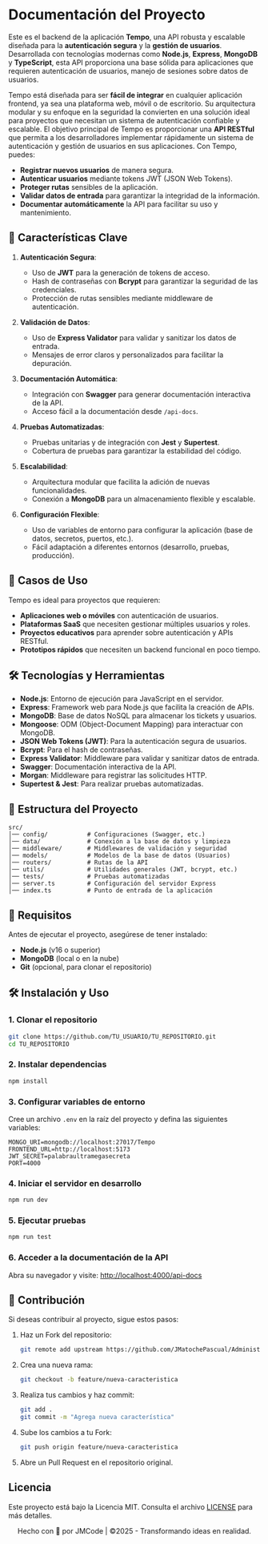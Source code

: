 # Documentación del Proyecto

Este es el backend de la aplicación **Tempo**, una API robusta y escalable diseñada para la **autenticación segura** y la **gestión de usuarios**. Desarrollada con tecnologías modernas como **Node.js**, **Express**, **MongoDB** y **TypeScript**, esta API proporciona una base sólida para aplicaciones que requieren autenticación de usuarios, manejo de sesiones sobre datos de usuarios.

Tempo está diseñada para ser **fácil de integrar** en cualquier aplicación frontend, ya sea una plataforma web, móvil o de escritorio. Su arquitectura modular y su enfoque en la seguridad la convierten en una solución ideal para proyectos que necesitan un sistema de autenticación confiable y escalable. El objetivo principal de Tempo es proporcionar una **API RESTful** que permita a los desarrolladores implementar rápidamente un sistema de autenticación y gestión de usuarios en sus aplicaciones. Con Tempo, puedes:

- **Registrar nuevos usuarios** de manera segura.
- **Autenticar usuarios** mediante tokens JWT (JSON Web Tokens).
- **Proteger rutas** sensibles de la aplicación.
- **Validar datos de entrada** para garantizar la integridad de la información.
- **Documentar automáticamente** la API para facilitar su uso y mantenimiento.

## 🌟 Características Clave

1. **Autenticación Segura**:

   - Uso de **JWT** para la generación de tokens de acceso.
   - Hash de contraseñas con **Bcrypt** para garantizar la seguridad de las credenciales.
   - Protección de rutas sensibles mediante middleware de autenticación.

2. **Validación de Datos**:

   - Uso de **Express Validator** para validar y sanitizar los datos de entrada.
   - Mensajes de error claros y personalizados para facilitar la depuración.

3. **Documentación Automática**:

   - Integración con **Swagger** para generar documentación interactiva de la API.
   - Acceso fácil a la documentación desde `/api-docs`.

4. **Pruebas Automatizadas**:

   - Pruebas unitarias y de integración con **Jest** y **Supertest**.
   - Cobertura de pruebas para garantizar la estabilidad del código.

5. **Escalabilidad**:

   - Arquitectura modular que facilita la adición de nuevas funcionalidades.
   - Conexión a **MongoDB** para un almacenamiento flexible y escalable.

6. **Configuración Flexible**:
   - Uso de variables de entorno para configurar la aplicación (base de datos, secretos, puertos, etc.).
   - Fácil adaptación a diferentes entornos (desarrollo, pruebas, producción).

## 🚀 Casos de Uso

Tempo es ideal para proyectos que requieren:

- **Aplicaciones web o móviles** con autenticación de usuarios.
- **Plataformas SaaS** que necesiten gestionar múltiples usuarios y roles.
- **Proyectos educativos** para aprender sobre autenticación y APIs RESTful.
- **Prototipos rápidos** que necesiten un backend funcional en poco tiempo.

## 🛠️ Tecnologías y Herramientas

- **Node.js**: Entorno de ejecución para JavaScript en el servidor.
- **Express**: Framework web para Node.js que facilita la creación de APIs.
- **MongoDB**: Base de datos NoSQL para almacenar los tickets y usuarios.
- **Mongoose**: ODM (Object-Document Mapping) para interactuar con MongoDB.
- **JSON Web Tokens (JWT)**: Para la autenticación segura de usuarios.
- **Bcrypt**: Para el hash de contraseñas.
- **Express Validator**: Middleware para validar y sanitizar datos de entrada.
- **Swagger**: Documentación interactiva de la API.
- **Morgan**: Middleware para registrar las solicitudes HTTP.
- **Supertest & Jest**: Para realizar pruebas automatizadas.

## 📁 Estructura del Proyecto

```
src/
│── config/           # Configuraciones (Swagger, etc.)
│── data/             # Conexión a la base de datos y limpieza
│── middleware/       # Middlewares de validación y seguridad
│── models/           # Modelos de la base de datos (Usuarios)
│── routers/          # Rutas de la API
│── utils/            # Utilidades generales (JWT, bcrypt, etc.)
│── tests/            # Pruebas automatizadas
│── server.ts         # Configuración del servidor Express
│── index.ts          # Punto de entrada de la aplicación
```

## 🔧 Requisitos

Antes de ejecutar el proyecto, asegúrese de tener instalado:

- **Node.js** (v16 o superior)
- **MongoDB** (local o en la nube)
- **Git** (opcional, para clonar el repositorio)

## 🛠️ Instalación y Uso

### 1. Clonar el repositorio

```bash
git clone https://github.com/TU_USUARIO/TU_REPOSITORIO.git
cd TU_REPOSITORIO
```

### 2. Instalar dependencias

```bash
npm install
```

### 3. Configurar variables de entorno

Cree un archivo `.env` en la raíz del proyecto y defina las siguientes variables:

```
MONGO_URI=mongodb://localhost:27017/Tempo
FRONTEND_URL=http://localhost:5173
JWT_SECRET=palabraultramegasecreta
PORT=4000
```

### 4. Iniciar el servidor en desarrollo

```bash
npm run dev
```

### 5. Ejecutar pruebas

```bash
npm run test
```

### 6. Acceder a la documentación de la API

Abra su navegador y visite: [http://localhost:4000/api-docs](http://localhost:4000/api-docs)

## 🤝 Contribución

Si deseas contribuir al proyecto, sigue estos pasos:

1. Haz un Fork del repositorio:

   ```bash
   git remote add upstream https://github.com/JMatochePascual/Administrador-de-Productos-Backend.git
   ```

2. Crea una nueva rama:

   ```bash
   git checkout -b feature/nueva-caracteristica
   ```

3. Realiza tus cambios y haz commit:

   ```bash
   git add .
   git commit -m "Agrega nueva característica"
   ```

4. Sube los cambios a tu Fork:

   ```bash
   git push origin feature/nueva-caracteristica
   ```

5. Abre un Pull Request en el repositorio original.

## Licencia

Este proyecto está bajo la Licencia MIT. Consulta el archivo [LICENSE](LICENSE) para más detalles.

<p style="text-align: center">Hecho con 💚 por JMCode | ©2025 - Transformando ideas en realidad.</p>
